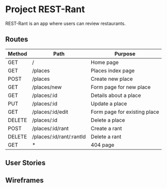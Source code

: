 # Project REST-Rant

REST-Rant is an app where users can review restaurants.


## Routes
|Method|Path|Purpose|
|---|---|---|
|GET|/|Home page|
|GET|/places|Places index page|
|POST|/places|Create new place|
|GET|/places/new|Form page for new place|
|GET|/places/:id|Details about a place|
|PUT|/places/:id|Update a place|
|GET|/places/:id/edit|Form page for existing place|
|DELETE|/places/:id|Delete a place|
|POST|/places/:id/rant|Create a rant|
|DELETE|/places/:id/rant/:rantId|Delete a rant|
|GET|*|404 page|

## User Stories

## Wireframes
